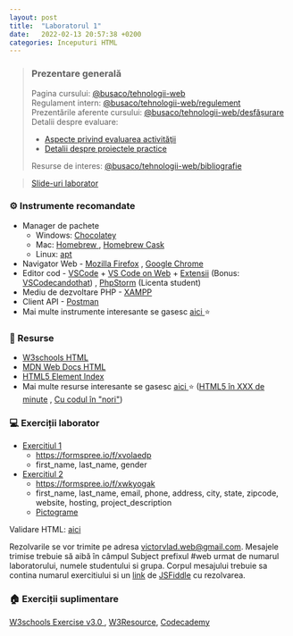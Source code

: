 ```yaml
---
layout: post
title:  "Laboratorul 1"
date:   2022-02-13 20:57:38 +0200
categories: Inceputuri HTML
---
```


> ### ️Prezentare generală
> Pagina cursului: <a href="https://profs.info.uaic.ro/~busaco/teach/courses/web" target="_blank">@busaco/tehnologii-web </a> \
> Regulament intern: <a href="https://profs.info.uaic.ro/~busaco/teach/courses/web/web-rules.html" target="_blank">@busaco/tehnologii-web/regulement </a> \
> Prezentările aferente cursului: <a href="https://profs.info.uaic.ro/~busaco/teach/courses/web/web-film.html" target="_blank">@busaco/tehnologii-web/desfășurare </a> \
> Detalii despre evaluare: 
> - <a href="https://profs.info.uaic.ro/~busaco/teach/courses/web/web-exam.html" target="_blank">Aspecte privind evaluarea activităţii </a>
> - <a href="https://profs.info.uaic.ro/~busaco/teach/courses/web/web-projects.html" target="_blank">Detalii despre proiectele practice </a> 
> 
> Resurse de interes: <a href="https://profs.info.uaic.ro/~busaco/teach/courses/web/web-biblio.html" target="_blank">@busaco/tehnologii-web/bibliografie  </a>

<blockquote class="slides">
    <a href="https://docs.google.com/presentation/d/e/2PACX-1vRZdzDnfDWLM_12nR2pCukYWFWJewebzOTLzut0JDZJqFmr3u4MF7MWzsVghuvtADnxH3I4IidiLRr1/pub?start=false&loop=false&delayms=3000&slide=id.p" class="slides-link">Slide-uri laborator</a>
</blockquote>

### ⚙️ Instrumente recomandate
- Manager de pachete
    - Windows: <a href="https://chocolatey.org" target="_blank">Chocolatey </a>
    - Mac: <a href="https://chocolatey.org" target="_blank">Homebrew </a>, <a href="https://github.com/Homebrew/homebrew-cask" target="_blank">Homebrew Cask </a>
    - Linux: <a href="https://linuxize.com/post/how-to-use-apt-command/" target="_blank">apt </a>
- Navigator Web - <a href="https://www.mozilla.org/ro/firefox/new/" target="_blank">Mozilla Firefox</a> , <a href="https://www.google.com/intl/ro_ro/chrome/" target="_blank">Google Chrome</a>
- Editor cod - <a href="https://code.visualstudio.com/" target="_blank">VSCode</a> + <a href="https://vscode.dev/" target="_blank">VS Code on Web</a> + <a href="https://marketplace.visualstudio.com/VSCode" target="_blank">Extensii</a> (Bonus: <a href="https://vscodecandothat.com/" target="_blank">VSCodecandothat</a>) , <a href="https://www.jetbrains.com/phpstorm/" target="_blank">PhpStorm</a> (Licenta student)
- Mediu de dezvoltare PHP - <a href="https://www.apachefriends.org/ro/index.html" target="_blank">XAMPP</a>
- Client API - <a href="https://www.postman.com/" target="_blank">Postman</a>
- Mai multe instrumente interesante se gasesc   <a href="https://profs.info.uaic.ro/~busaco/teach/courses/web/web-film.html" target="_blank">aici </a> ⭐ 

### 📖 Resurse
- <a href="https://www.w3schools.com/html/" target="_blank">W3schools HTML</a>
- <a href="https://developer.mozilla.org/en-US/docs/Web/HTML" target="_blank">MDN Web Docs HTML</a>
- <a href="http://html5doctor.com/element-index" target="_blank">HTML5 Element Index</a>
- Mai multe resurse interesante se gasesc   <a href="https://profs.info.uaic.ro/~busaco/teach/courses/web/web-film.html" target="_blank">aici </a> ⭐ (<a href="https://www.slideshare.net/busaco/html5-in-xxx-de-minute" target="_blank">HTML5 în XXX de minute</a> , <a href="https://www.slideshare.net/busaco/cu-codul-n-nori" target="_blank">Cu codul în "nori"</a>)

### 💻 Exerciții laborator
- <a href="https://github.com/victorvlad19/web/raw/master/_posts/imagini/L1_Ex1.png" target="_blank">Exercitiul 1</a> 
  - https://formspree.io/f/xvolaedp 
  - first_name, last_name, gender
- <a href="https://github.com/victorvlad19/web/raw/master/_posts/imagini/L1_Ex2.png" target="_blank">Exercitiul 2</a>
  - https://formspree.io/f/xwkyogak
  - first_name, last_name, email, phone, address, city, state, zipcode, website, hosting, project_description
  - <a href="https://getemoji.com/" target="_blank">Pictograme</a>

Validare HTML: <a href="https://validator.w3.org/#validate_by_input" target="_blank">aici</a>

Rezolvarile se vor trimite pe adresa <a href="mailto:victorvlad.web@gmail.com" target="_blank">victorvlad.web@gmail.com</a>. Mesajele trimise  trebuie să aibă în câmpul Subject prefixul #web urmat de numarul laboratorului, numele studentului si grupa. 
Corpul mesajului trebuie sa contina numarul exercitiului si un <a href="https://github.com/victorvlad19/web/raw/master/_posts/imagini/JSFiddle_Link.png" target="_blank">link</a>  de <a href="https://jsfiddle.net" target="_blank">JSFiddle</a> cu rezolvarea.

### 🏠 Exerciții suplimentare
<a href="https://www.w3schools.com/html/exercise.asp" target="_blank">W3schools Exercise v3.0 </a>,
<a href="https://www.w3resource.com/html-css-exercise/basic/" target="_blank">W3Resource</a>,
<a href="https://www.codecademy.com/courses/learn-html/lessons/intro-to-html/exercises/intro" target="_blank">Codecademy</a>
